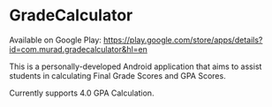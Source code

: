 GradeCalculator
===============
Available on Google Play: https://play.google.com/store/apps/details?id=com.murad.gradecalculator&hl=en

This is a personally-developed Android application that aims to assist students in calculating Final Grade Scores and GPA Scores. 

Currently supports 4.0 GPA Calculation.

